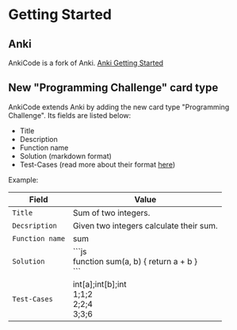 # Getting Started

## Anki
AnkiCode is a fork of Anki. [Anki Getting Started](https://docs.ankiweb.net/getting-started.html)

## New "Programming Challenge" card type
AnkiCode extends Anki by adding the new card type "Programming Challenge". Its fields are listed below:

- Title
- Description
- Function name
- Solution (markdown format)
- Test-Cases (read more about their format [here](http://www.google.com))

Example:


| Field            | Value                                                      |
| ---------------- | ---------------------------------------------------------- | 
| `Title`          | Sum of two integers.                                       |
| `Decsription`    | Given two integers calculate their sum.                    |
| `Function name`  | sum                                                        |
| `Solution`       | \`\`\`js<br>function sum(a, b) { return a + b }<br>\`\`\`  |
| `Test-Cases`     | int[a];int[b];int<br>1;1;2<br>2;2;4<br>3;3;6               |

